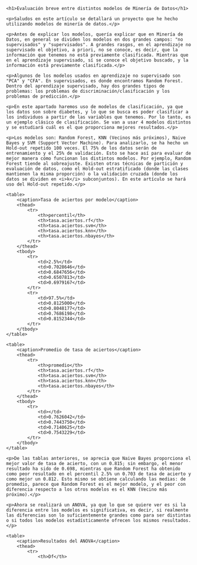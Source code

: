     <h1>Evaluación breve entre distintos modelos de Minería de Datos</h1>

    <p>Saludos en este artículo se detallará un proyecto que he hecho utilizando modelos de minería de datos.</p>

    <p>Antes de explicar los modelos, quería explicar que en Minería de Datos, en general se dividen los modelos en dos grandes campos: "no supervisados" y "supervisados". A grandes rasgos, en el aprendizaje no supervisado el objetivo, a priori, no se conoce, es decir, que la información que tenemos no está previamente clasificada. Mientras que en el aprendizaje supervisado, sí se conoce el objetivo buscado, y la información está previamente clasificada.</p>

    <p>Algunos de los modelos usados en aprendizaje no supervisado son "PCA" y "CFA". En supervisados, es donde encontramos Random Forest. Dentro del aprendizaje supervisado, hay dos grandes tipos de problemas: los problemas de discriminación/clasificación y los problemas de predicción.</p>

    <p>En este apartado haremos uso de modelos de clasificación, ya que los datos son sobre diabetes, y lo que se busca es poder clasificar a los individuos a partir de las variables que tenemos. Por lo tanto, es un ejemplo clásico de clasificación. Se van a usar 4 modelos distintos y se estudiará cuál es el que proporciona mejores resultados.</p>

    <p>Los modelos son: Random Forest, KNN (Vecinos más próximos), Naive Bayes y SVM (Support Vector Machine). Para analizarlo, se ha hecho un Hold-out repetido 100 veces. El 75% de los datos serán de entrenamiento y el 25% de validación. Esto se hace así para evaluar de mejor manera cómo funcionan los distintos modelos. Por ejemplo, Random Forest tiende al sobreajuste. Existen otras técnicas de partición y evaluación de datos, como el Hold-out estratificado (donde las clases mantienen la misma proporción) o la validación cruzada (donde los datos se dividen en <i>k</i> subconjuntos). En este artículo se hará uso del Hold-out repetido.</p>

    <table>
        <caption>Tasa de aciertos por modelo</caption>
        <thead>
            <tr>
                <th>percentil</th>
                <th>tasa.aciertos.rf</th>
                <th>tasa.aciertos.svm</th>
                <th>tasa.aciertos.knn</th>
                <th>tasa.aciertos.nbayes</th>
            </tr>
        </thead>
        <tbody>
            <tr>
                <td>2.5%</td>
                <td>0.7028646</td>
                <td>0.6847656</td>
                <td>0.6507813</td>
                <td>0.6979167</td>
            </tr>
            <tr>
                <td>97.5%</td>
                <td>0.8125000</td>
                <td>0.8048177</td>
                <td>0.7686198</td>
                <td>0.8152344</td>
            </tr>
        </tbody>
    </table>

    <table>
        <caption>Promedio de tasa de aciertos</caption>
        <thead>
            <tr>
                <th>promedio</th>
                <th>tasa.aciertos.rf</th>
                <th>tasa.aciertos.svm</th>
                <th>tasa.aciertos.knn</th>
                <th>tasa.aciertos.nbayes</th>
            </tr>
        </thead>
        <tbody>
            <tr>
                <td></td>
                <td>0.7626042</td>
                <td>0.7443750</td>
                <td>0.7140625</td>
                <td>0.7543229</td>
            </tr>
        </tbody>
    </table>

    <p>De las tablas anteriores, se aprecia que Naive Bayes proporciona el mejor valor de tasa de acierto, con un 0.815; sin embargo, el menor resultado ha sido de 0.698, mientras que Random Forest ha obtenido como peor resultado en el percentil 2.5% un 0.703 de tasa de acierto y como mejor un 0.812. Esto mismo se obtiene calculando las medias: de promedio, parece que Random Forest es el mejor modelo, y el peor con diferencia respecto a los otros modelos es el KNN (Vecino más próximo).</p>

    <p>Ahora se realizará un ANOVA, ya que lo que se quiere ver es si la diferencia entre los modelos es significativa, es decir, si realmente las diferencias son lo suficientemente grandes como para ser distintas o si todos los modelos estadísticamente ofrecen los mismos resultados.</p>

    <table>
        <caption>Resultados del ANOVA</caption>
        <thead>
            <tr>
                <th>Df</th>
  
